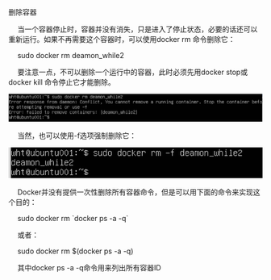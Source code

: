 </h1>删除容器</h1>

<p>&emsp; 当一个容器停止时，容器并没有消失，只是进入了停止状态，必要的话还可以重新运行。如果不再需要这个容器时，可以使用docker rm 命令删除它：</p>

<p>&emsp; sudo docker rm deamon_while2 </p>


<p>&emsp; 要注意一点，不可以删除一个运行中的容器，此时必须先用docker stop或docker kill 命令停止它才能删除。</p>


 <img src="./assets/13.png" />



<p>&emsp; 当然，也可以使用-f选项强制删除它：</p>


<img src="./assets/14.png" />


 
<p>&emsp; Docker并没有提供一次性删除所有容器命令，但是可以用下面的命令来实现这个目的：</p>


<p>&emsp; sudo  docker rm `docker ps -a -q`</p>
<p>&emsp; 或者：</p>


<p>&emsp; sudo  docker rm $(docker ps -a -q)</p>
<p>&emsp; 其中docker ps -a -q命令用来列出所有容器ID</p>




